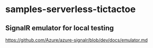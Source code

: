 # samples-serverless-tictactoe

## SignalR emulator for local testing
https://github.com/Azure/azure-signalr/blob/dev/docs/emulator.md